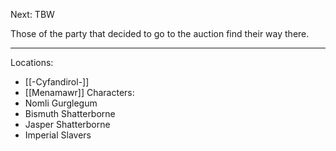 Next: TBW

Those of the party that decided to go to the auction find their way there.

---
Locations:
- [[-Cyfandirol-]]
- [[Menamawr]]
Characters:
- Nomli Gurglegum
- Bismuth Shatterborne
- Jasper Shatterborne
- Imperial Slavers
